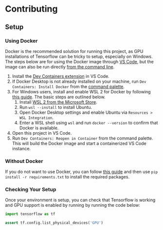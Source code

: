# Contributing

## Setup

### Using Docker

Docker is the recommended solution for running this project, as GPU installations of Tensorflow can be tricky to setup, especially on Windows. The steps below are for using the Docker image through [VS Code](https://code.visualstudio.com/), but the image can also be run directly [from the command line](https://docs.docker.com/get-started/run-your-own-container/).

1. Install the [Dev Containers extension](https://code.visualstudio.com/docs/devcontainers/containers) in VS Code.
2. If Docker Desktop is not already installed on your machine, run `Dev Containers: Install Docker` from the [command palette](https://code.visualstudio.com/docs/getstarted/userinterface#_command-palette).
3. For Windows users, install and enable WSL 2 for Docker by following [this guide](https://docs.docker.com/desktop/wsl/). The basic steps are outlined below.
    1. Install [WSL 2 from the Microsoft Store](https://apps.microsoft.com/store/detail/windows-subsystem-for-linux/9P9TQF7MRM4R).
    2. Run `wsl --install` to install Ubuntu.
    3. Open Docker Desktop settings and enable Ubuntu via `Resources > WSL Integration`.
    4. Enter a WSL shell using `wsl` and run `docker --version` to confirm that Docker is available.
4. Open this project in VS Code.
5. Run `Dev Containers: Reopen in Container` from the command palette. This will build the Docker image and start a containerized VS Code instance.

### Without Docker

If you do not want to use Docker, you can follow [this guide](https://www.tensorflow.org/install/pip) and then use `pip install -r requirements.txt` to install the required packages.

### Checking Your Setup

Once your environment is setup, you can check that Tensorflow is working and GPU support is enabled by running by running the code below:

```python
import tensorflow as tf

assert tf.config.list_physical_devices('GPU')
```